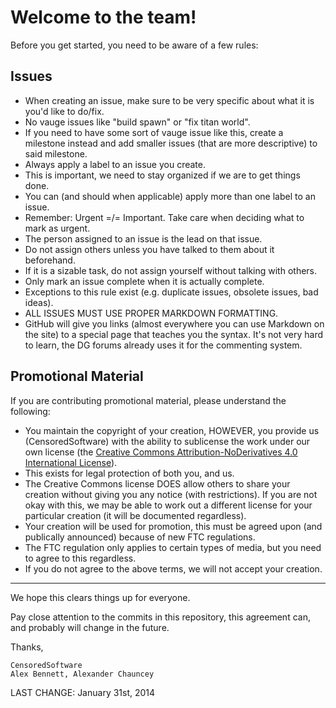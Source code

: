 Welcome to the team!
====================

Before you get started, you need to be aware of a few rules:

Issues
------
 - When creating an issue, make sure to be very specific about what it is you'd like to do/fix.
  - No vauge issues like "build spawn" or "fix titan world".
  - If you need to have some sort of vauge issue like this, create a milestone instead and add smaller issues (that are more descriptive) to said milestone.
 - Always apply a label to an issue you create.
  - This is important, we need to stay organized if we are to get things done.
  - You can (and should when applicable) apply more than one label to an issue.
  - Remember: Urgent =/= Important. Take care when deciding what to mark as urgent.
 - The person assigned to an issue is the lead on that issue.
  - Do not assign others unless you have talked to them about it beforehand.
  - If it is a sizable task, do not assign yourself without talking with others.
 - Only mark an issue complete when it is actually complete.
  - Exceptions to this rule exist (e.g. duplicate issues, obsolete issues, bad ideas).
 - ALL ISSUES MUST USE PROPER MARKDOWN FORMATTING.
  - GitHub will give you links (almost everywhere you can use Markdown on the site) to a special page that teaches you the syntax.  It's not very hard to learn, the DG forums already uses it for the commenting system.


Promotional Material
--------------------
If you are contributing promotional material, please understand the following:

 - You maintain the copyright of your creation, HOWEVER, you provide us (CensoredSoftware) with the ability to sublicense the work under our own license (the [Creative Commons Attribution-NoDerivatives 4.0 International License](http://creativecommons.org/licenses/by-nd/4.0/deed.en_US)).
  - This exists for legal protection of both you, and us.
 - The Creative Commons license DOES allow others to share your creation without giving you any notice (with restrictions).  If you are not okay with this, we may be able to work out a different license for your particular creation (it will be documented regardless).
 - Your creation will be used for promotion, this must be agreed upon (and publically announced) because of new FTC regulations.
  - The FTC regulation only applies to certain types of media, but you need to agree to this regardless.
 - If you do not agree to the above terms, we will not accept your creation.

------
 
We hope this clears things up for everyone.

Pay close attention to the commits in this repository, this agreement can, and probably will change in the future.


Thanks,

    CensoredSoftware
    Alex Bennett, Alexander Chauncey

LAST CHANGE: January 31st, 2014
